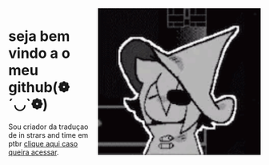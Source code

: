 <img src = "in-stars-in-time.gif" width = "325px" align = "right">

# seja bem vindo a o meu github(❁´◡`❁)
Sou criador da traduçao de in strars and time em ptbr [clique aqui caso queira acessar](https://github.com/iagosamp/In-Strars-And-Time-PTBR/releases/tag/untagged-68512898cd4569df2990).
